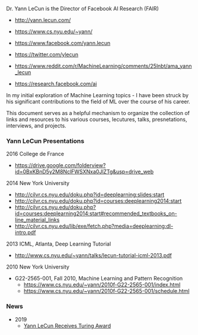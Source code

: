 Dr. Yann LeCun is the Director of Facebook AI Research (FAIR)

* http://yann.lecun.com/ 
* https://www.cs.nyu.edu/~yann/
* https://www.facebook.com/yann.lecun
* https://twitter.com/ylecun
* https://www.reddit.com/r/MachineLearning/comments/25lnbt/ama_yann_lecun 

* https://research.facebook.com/ai

In my initial exploration of Machine Learning topics - I have been struck by his significant contributions to the field of ML over the course of his career.

This document serves as a helpful mechanism to organize the collection of links and resources to his various courses, lecutures, talks, presnetations, interviews, and projects.

### Yann LeCun Presentations

2016 College de France
* https://drive.google.com/folderview?id=0BxKBnD5y2M8NclFWSXNxa0JlZTg&usp=drive_web

2014 New York University
* http://cilvr.cs.nyu.edu/doku.php?id=deeplearning:slides:start
* http://cilvr.cs.nyu.edu/doku.php?id=courses:deeplearning2014:start
* http://cilvr.cs.nyu.edu/doku.php?id=courses:deeplearning2014:start#recommended_textbooks_on-line_material_links
* http://cilvr.cs.nyu.edu/lib/exe/fetch.php?media=deeplearning:dl-intro.pdf

2013 ICML, Atlanta, Deep Learning Tutorial
* http://www.cs.nyu.edu/~yann/talks/lecun-tutorial-icml-2013.pdf

2010 New York University
* G22-2565-001, Fall 2010, Machine Learning and Pattern Recognition
	* https://www.cs.nyu.edu/~yann/2010f-G22-2565-001/index.html
	* https://www.cs.nyu.edu/~yann/2010f-G22-2565-001/schedule.html



### News
* 2019
  * [Yann LeCun Receives Turing Award](https://www.discoverelement.com/blog/yann-lecun-receives-turing-award-3nSWZ0mmAGJJM92BlLBAMG)
